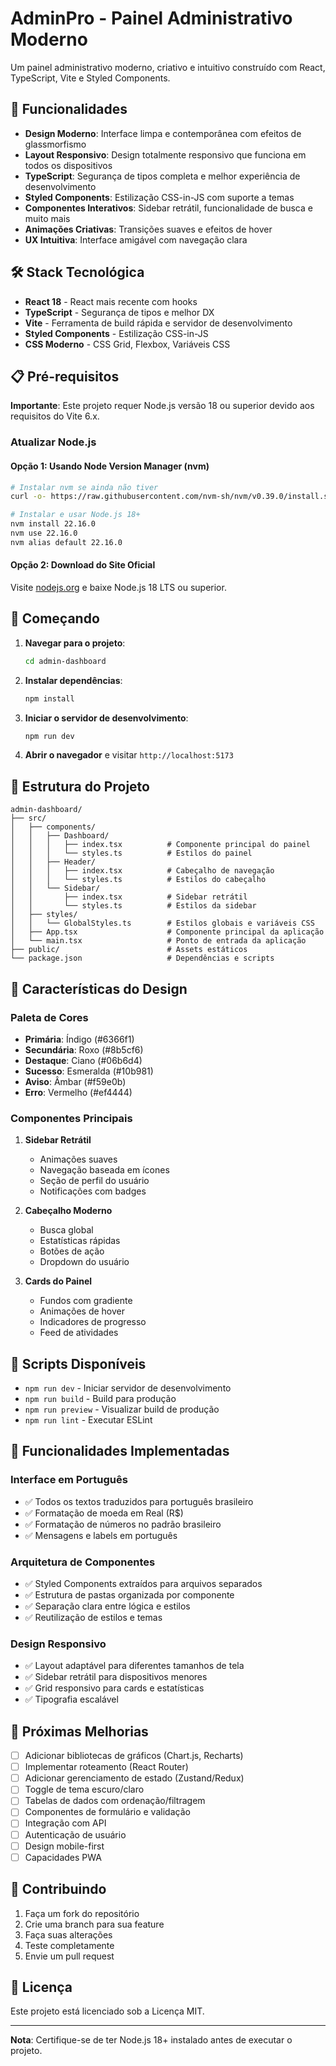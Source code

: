 # AdminPro - Painel Administrativo Moderno

Um painel administrativo moderno, criativo e intuitivo construído com React, TypeScript, Vite e Styled Components.

## 🚀 Funcionalidades

- **Design Moderno**: Interface limpa e contemporânea com efeitos de glassmorfismo
- **Layout Responsivo**: Design totalmente responsivo que funciona em todos os dispositivos
- **TypeScript**: Segurança de tipos completa e melhor experiência de desenvolvimento
- **Styled Components**: Estilização CSS-in-JS com suporte a temas
- **Componentes Interativos**: Sidebar retrátil, funcionalidade de busca e muito mais
- **Animações Criativas**: Transições suaves e efeitos de hover
- **UX Intuitiva**: Interface amigável com navegação clara

## 🛠️ Stack Tecnológica

- **React 18** - React mais recente com hooks
- **TypeScript** - Segurança de tipos e melhor DX
- **Vite** - Ferramenta de build rápida e servidor de desenvolvimento
- **Styled Components** - Estilização CSS-in-JS
- **CSS Moderno** - CSS Grid, Flexbox, Variáveis CSS

## 📋 Pré-requisitos

**Importante**: Este projeto requer Node.js versão 18 ou superior devido aos requisitos do Vite 6.x.

### Atualizar Node.js

#### Opção 1: Usando Node Version Manager (nvm)
```bash
# Instalar nvm se ainda não tiver
curl -o- https://raw.githubusercontent.com/nvm-sh/nvm/v0.39.0/install.sh | bash

# Instalar e usar Node.js 18+
nvm install 22.16.0
nvm use 22.16.0
nvm alias default 22.16.0
```

#### Opção 2: Download do Site Oficial
Visite [nodejs.org](https://nodejs.org/) e baixe Node.js 18 LTS ou superior.

## 🚀 Começando

1. **Navegar para o projeto**:
   ```bash
   cd admin-dashboard
   ```

2. **Instalar dependências**:
   ```bash
   npm install
   ```

3. **Iniciar o servidor de desenvolvimento**:
   ```bash
   npm run dev
   ```

4. **Abrir o navegador** e visitar `http://localhost:5173`

## 📁 Estrutura do Projeto

```
admin-dashboard/
├── src/
│   ├── components/
│   │   ├── Dashboard/
│   │   │   ├── index.tsx          # Componente principal do painel
│   │   │   └── styles.ts          # Estilos do painel
│   │   ├── Header/
│   │   │   ├── index.tsx          # Cabeçalho de navegação
│   │   │   └── styles.ts          # Estilos do cabeçalho
│   │   └── Sidebar/
│   │       ├── index.tsx          # Sidebar retrátil
│   │       └── styles.ts          # Estilos da sidebar
│   ├── styles/
│   │   └── GlobalStyles.ts        # Estilos globais e variáveis CSS
│   ├── App.tsx                    # Componente principal da aplicação
│   └── main.tsx                   # Ponto de entrada da aplicação
├── public/                        # Assets estáticos
└── package.json                   # Dependências e scripts
```

## 🎨 Características do Design

### Paleta de Cores
- **Primária**: Índigo (#6366f1)
- **Secundária**: Roxo (#8b5cf6)
- **Destaque**: Ciano (#06b6d4)
- **Sucesso**: Esmeralda (#10b981)
- **Aviso**: Âmbar (#f59e0b)
- **Erro**: Vermelho (#ef4444)

### Componentes Principais

1. **Sidebar Retrátil**
   - Animações suaves
   - Navegação baseada em ícones
   - Seção de perfil do usuário
   - Notificações com badges

2. **Cabeçalho Moderno**
   - Busca global
   - Estatísticas rápidas
   - Botões de ação
   - Dropdown do usuário

3. **Cards do Painel**
   - Fundos com gradiente
   - Animações de hover
   - Indicadores de progresso
   - Feed de atividades

## 🔧 Scripts Disponíveis

- `npm run dev` - Iniciar servidor de desenvolvimento
- `npm run build` - Build para produção
- `npm run preview` - Visualizar build de produção
- `npm run lint` - Executar ESLint

## 🌟 Funcionalidades Implementadas

### Interface em Português
- ✅ Todos os textos traduzidos para português brasileiro
- ✅ Formatação de moeda em Real (R$)
- ✅ Formatação de números no padrão brasileiro
- ✅ Mensagens e labels em português

### Arquitetura de Componentes
- ✅ Styled Components extraídos para arquivos separados
- ✅ Estrutura de pastas organizada por componente
- ✅ Separação clara entre lógica e estilos
- ✅ Reutilização de estilos e temas

### Design Responsivo
- ✅ Layout adaptável para diferentes tamanhos de tela
- ✅ Sidebar retrátil para dispositivos menores
- ✅ Grid responsivo para cards e estatísticas
- ✅ Tipografia escalável

## 🎯 Próximas Melhorias

- [ ] Adicionar bibliotecas de gráficos (Chart.js, Recharts)
- [ ] Implementar roteamento (React Router)
- [ ] Adicionar gerenciamento de estado (Zustand/Redux)
- [ ] Toggle de tema escuro/claro
- [ ] Tabelas de dados com ordenação/filtragem
- [ ] Componentes de formulário e validação
- [ ] Integração com API
- [ ] Autenticação de usuário
- [ ] Design mobile-first
- [ ] Capacidades PWA

## 🤝 Contribuindo

1. Faça um fork do repositório
2. Crie uma branch para sua feature
3. Faça suas alterações
4. Teste completamente
5. Envie um pull request

## 📄 Licença

Este projeto está licenciado sob a Licença MIT.

---

**Nota**: Certifique-se de ter Node.js 18+ instalado antes de executar o projeto.
